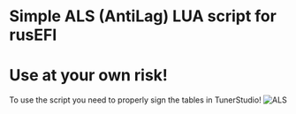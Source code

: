 # Simple ALS (AntiLag) LUA script for rusEFI

# Use at your own risk!

To use the script you need to properly sign the tables in TunerStudio!
![ALS](https://user-images.githubusercontent.com/73337486/192153085-2a8ac2a3-b235-432b-b4c8-6e3795a340cd.png)


